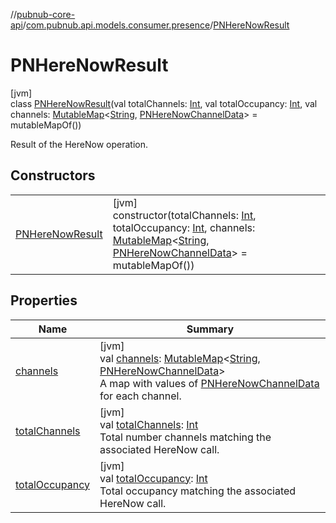 //[pubnub-core-api](../../../index.md)/[com.pubnub.api.models.consumer.presence](../index.md)/[PNHereNowResult](index.md)

# PNHereNowResult

[jvm]\
class [PNHereNowResult](index.md)(val totalChannels: [Int](https://kotlinlang.org/api/latest/jvm/stdlib/kotlin/-int/index.html), val totalOccupancy: [Int](https://kotlinlang.org/api/latest/jvm/stdlib/kotlin/-int/index.html), val channels: [MutableMap](https://kotlinlang.org/api/latest/jvm/stdlib/kotlin.collections/-mutable-map/index.html)&lt;[String](https://kotlinlang.org/api/latest/jvm/stdlib/kotlin/-string/index.html), [PNHereNowChannelData](../-p-n-here-now-channel-data/index.md)&gt; = mutableMapOf())

Result of the HereNow operation.

## Constructors

| | |
|---|---|
| [PNHereNowResult](-p-n-here-now-result.md) | [jvm]<br>constructor(totalChannels: [Int](https://kotlinlang.org/api/latest/jvm/stdlib/kotlin/-int/index.html), totalOccupancy: [Int](https://kotlinlang.org/api/latest/jvm/stdlib/kotlin/-int/index.html), channels: [MutableMap](https://kotlinlang.org/api/latest/jvm/stdlib/kotlin.collections/-mutable-map/index.html)&lt;[String](https://kotlinlang.org/api/latest/jvm/stdlib/kotlin/-string/index.html), [PNHereNowChannelData](../-p-n-here-now-channel-data/index.md)&gt; = mutableMapOf()) |

## Properties

| Name | Summary |
|---|---|
| [channels](channels.md) | [jvm]<br>val [channels](channels.md): [MutableMap](https://kotlinlang.org/api/latest/jvm/stdlib/kotlin.collections/-mutable-map/index.html)&lt;[String](https://kotlinlang.org/api/latest/jvm/stdlib/kotlin/-string/index.html), [PNHereNowChannelData](../-p-n-here-now-channel-data/index.md)&gt;<br>A map with values of [PNHereNowChannelData](../-p-n-here-now-channel-data/index.md) for each channel. |
| [totalChannels](total-channels.md) | [jvm]<br>val [totalChannels](total-channels.md): [Int](https://kotlinlang.org/api/latest/jvm/stdlib/kotlin/-int/index.html)<br>Total number channels matching the associated HereNow call. |
| [totalOccupancy](total-occupancy.md) | [jvm]<br>val [totalOccupancy](total-occupancy.md): [Int](https://kotlinlang.org/api/latest/jvm/stdlib/kotlin/-int/index.html)<br>Total occupancy matching the associated HereNow call. |
